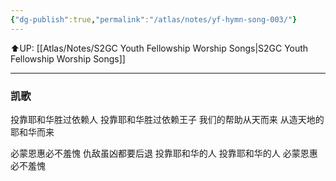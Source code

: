```yaml
---
{"dg-publish":true,"permalink":"/atlas/notes/yf-hymn-song-003/"}
---
```


⬆️UP: [[Atlas/Notes/S2GC Youth Fellowship Worship Songs\|S2GC Youth Fellowship Worship Songs]]

---

### 凯歌

投靠耶和华胜过依赖人
投靠耶和华胜过依赖王子 
我们的帮助从天而来
从造天地的耶和华而来

必蒙恩惠必不羞愧
仇敌虽凶都要后退
投靠耶和华的人
投靠耶和华的人
必蒙恩惠必不羞愧